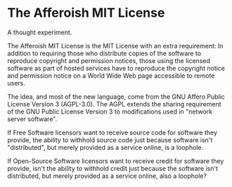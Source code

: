 # The Afferoish MIT License

A thought experiment.

The Afferoish MIT License is the MIT License with an extra requirement:
In addition to requiring those who distribute copies of the software to
reproduce copyright and permission notices, those using the licensed
software as part of hosted services have to reproduce the copyright
notice and permission notice on a World Wide Web page accessible to
remote users.

The idea, and most of the new language, come from the GNU Affero Public
License Version 3 (AGPL-3.0). The AGPL extends the sharing requirement
of the GNU Public License Version 3 to modifications used in "network
server software".

If Free Software licensors want to receive source code for software they
provide, the ability to withhold source code just because software isn't
"distributed", but merely provided as a service online, is a loophole.

If Open-Source Software licensors want to receive credit for software
they provide, isn't the ability to withhold credit just because the
software isn't distributed, but merely provided as a service online,
also a loophole?
